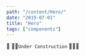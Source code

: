 ```yaml
---
path: "/content/Hero/"
date: "2019-07-01"
title: "Hero"
tags: ["components"]
---
```


🚧 👷‍♂️`Under Construction` 👷‍♀️🚧
